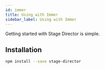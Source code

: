 ```yaml
---
id: immer
title: Using with Immer
sidebar_label: Using with Immer
---
```


Getting started with Stage Director is simple.

## Installation

```bash
npm install --save stage-director
```

